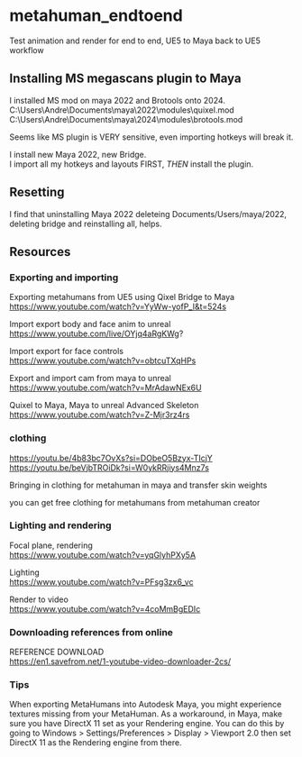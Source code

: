 # metahuman_endtoend
Test animation and render for end to end, UE5 to Maya back to UE5 workflow   

## Installing MS megascans plugin to Maya
I installed MS mod on maya 2022 and Brotools onto 2024.   
C:\Users\Andre\Documents\maya\2022\modules\quixel.mod   
C:\Users\Andre\Documents\maya\2024\modules\brotools.mod   

Seems like MS plugin is VERY sensitive, even importing hotkeys will break it.   

I install new Maya 2022, new Bridge.   
I import all my hotkeys and layouts FIRST, *THEN* install the plugin.   

## Resetting
I find that uninstalling Maya 2022 deleteing Documents/Users/maya/2022, deleting bridge and reinstalling all, helps.

## Resources
### Exporting and importing
Exporting metahumans from UE5 using Qixel Bridge to Maya   
https://www.youtube.com/watch?v=YyWw-yofP_I&t=524s   

Import export body and face anim to unreal   
https://www.youtube.com/live/OYjq4aRgKWg?   

Import export for face controls   
https://www.youtube.com/watch?v=obtcuTXqHPs   

Export and import cam from maya to unreal    
https://www.youtube.com/watch?v=MrAdawNEx6U

Quixel to Maya, Maya to unreal
Advanced Skeleton
https://www.youtube.com/watch?v=Z-Mjr3rz4rs   

### clothing
https://youtu.be/4b83bc7OvXs?si=DObeO5Bzyx-TIcjY   
https://youtu.be/beVjbTROiDk?si=W0ykRRjiys4Mnz7s   


Bringing in clothing for metahuman in maya and transfer skin weights

you can get free clothing for metahumans from metahuman creator

### Lighting and rendering
Focal plane, rendering   
https://www.youtube.com/watch?v=yqGlyhPXy5A   

Lighting   
https://www.youtube.com/watch?v=PFsg3zx6_vc   

Render to video   
https://www.youtube.com/watch?v=4coMmBgEDIc   

### Downloading references from online
REFERENCE DOWNLOAD      
https://en1.savefrom.net/1-youtube-video-downloader-2cs/   

### Tips
When exporting MetaHumans into Autodesk Maya, you might experience textures missing from your MetaHuman.
As a workaround, in Maya, make sure you have DirectX 11 set as your Rendering engine. You can do this by going to Windows > Settings/Preferences > Display > Viewport 2.0 then set DirectX 11 as the Rendering engine from there.


